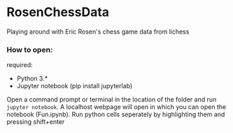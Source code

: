# RosenChessData
Playing around with Eric Rosen's chess game data from lichess

### How to open:

required:
- Python 3.*
- Jupyter notebook (pip install jupyterlab)

Open a command prompt or terminal in the location of the folder and run `jupyter notebook`. 
A localhost webpage will open in which you can open the notebook (Fun.ipynb). Run python cells seperately by highlighting them and pressing shift+enter
